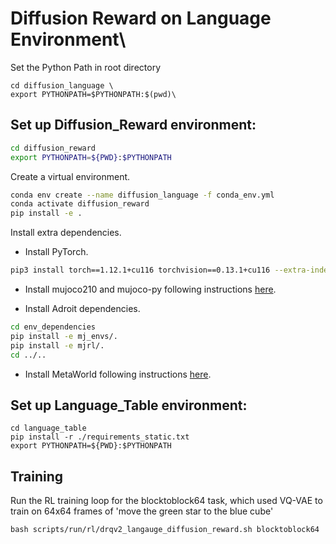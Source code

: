 # Diffusion Reward on Language Environment\
Set the Python Path in root directory
```
cd diffusion_language \
export PYTHONPATH=$PYTHONPATH:$(pwd)\
```
## Set up Diffusion_Reward environment:

```bash
cd diffusion_reward
export PYTHONPATH=${PWD}:$PYTHONPATH
```
Create a virtual environment.
```bash
conda env create --name diffusion_language -f conda_env.yml 
conda activate diffusion_reward
pip install -e .
```
Install extra dependencies.
- Install PyTorch.
```bash
pip3 install torch==1.12.1+cu116 torchvision==0.13.1+cu116 --extra-index-url https://download.pytorch.org/whl/cu116
```
- Install mujoco210 and mujoco-py following instructions [here](https://github.com/openai/mujoco-py#install-mujoco).

- Install Adroit dependencies.
```bash
cd env_dependencies
pip install -e mj_envs/.
pip install -e mjrl/.
cd ../..
```
- Install MetaWorld following instructions [here](https://github.com/Farama-Foundation/Metaworld?tab=readme-ov-file#installation).

## Set up Language_Table environment:
```
cd language_table
pip install -r ./requirements_static.txt
export PYTHONPATH=${PWD}:$PYTHONPATH
```
## Training
Run the RL training loop for the blocktoblock64 task, which used VQ-VAE to train on 64x64 frames of 'move the green star to the blue cube'
```
bash scripts/run/rl/drqv2_langauge_diffusion_reward.sh blocktoblock64
```
